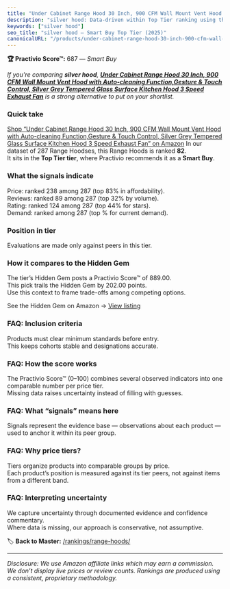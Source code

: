 ```yaml
---
title: "Under Cabinet Range Hood 30 Inch, 900 CFM Wall Mount Vent Hood with Auto-cleaning Function,Gesture & Touch Control, Silver Grey Tempered Glass Surface Kitchen Hood 3 Speed Exhaust Fan"
description: "silver hood: Data-driven within Top Tier ranking using the Practivio Score™. Positioned by quality, value, demand, findability, momentum."
keywords: ["silver hood"]
seo_title: "silver hood — Smart Buy Top Tier (2025)"
canonicalURL: "/products/under-cabinet-range-hood-30-inch-900-cfm-wall-mount-vent-hood-with-auto-cleaning-functiongesture-touch-control-silver-grey-tempered-glass-surface-kitchen-hood-3-speed-exhaust-fan-B0DQTC2C2G/"
---
```


**🏆 Practivio Score™:** 687 — _Smart Buy_


*If you're comparing **silver hood**, **[Under Cabinet Range Hood 30 Inch, 900 CFM Wall Mount Vent Hood with Auto-cleaning Function,Gesture & Touch Control, Silver Grey Tempered Glass Surface Kitchen Hood 3 Speed Exhaust Fan](https://www.amazon.com/dp/B0DQTC2C2G?tag=practivio-20)** is a strong alternative to put on your shortlist.*
### Quick take
[Shop “Under Cabinet Range Hood 30 Inch, 900 CFM Wall Mount Vent Hood with Auto-cleaning Function,Gesture & Touch Control, Silver Grey Tempered Glass Surface Kitchen Hood 3 Speed Exhaust Fan” on Amazon](https://www.amazon.com/dp/B0DQTC2C2G?tag=practivio-20)
In our dataset of 287 Range Hoodses, this Range Hoods is ranked **82**.  
It sits in the **Top Tier tier**, where Practivio recommends it as a **Smart Buy**.

### What the signals indicate
Price: ranked 238 among 287 (top 83% in affordability).  
Reviews: ranked 89 among 287 (top 32% by volume).  
Rating: ranked 124 among 287 (top 44% for stars).  
Demand: ranked  among 287 (top % for current demand).

### Position in tier
Evaluations are made only against peers in this tier.

### How it compares to the Hidden Gem
The tier’s Hidden Gem posts a Practivio Score™ of 889.00.  
This pick trails the Hidden Gem by 202.00 points.  
Use this context to frame trade-offs among competing options.  

See the Hidden Gem on Amazon → [View listing](https://www.amazon.com/dp/B06XWH5S3Q?tag=practivio-20)

### FAQ: Inclusion criteria
Products must clear minimum standards before entry.  
This keeps cohorts stable and designations accurate.

### FAQ: How the score works
The Practivio Score™ (0–100) combines several observed indicators into one comparable number per price tier.  
Missing data raises uncertainty instead of filling with guesses.

### FAQ: What “signals” means here
Signals represent the evidence base — observations about each product — used to anchor it within its peer group.

### FAQ: Why price tiers?
Tiers organize products into comparable groups by price.  
Each product’s position is measured against its tier peers, not against items from a different band.

### FAQ: Interpreting uncertainty
We capture uncertainty through documented evidence and confidence commentary.  
Where data is missing, our approach is conservative, not assumptive.


🏷️ **Back to Master:** [/rankings/range-hoods/](/rankings/range-hoods/)

---
_Disclosure: We use Amazon affiliate links which may earn a commission. We don’t display live prices or review counts. Rankings are produced using a consistent, proprietary methodology._
